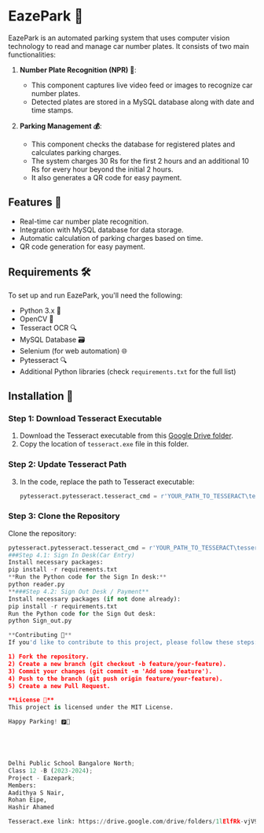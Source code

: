 # EazePark 🚗

EazePark is an automated parking system that uses computer vision technology to read and manage car number plates. It consists of two main functionalities:

1. **Number Plate Recognition (NPR) 📸**:
   - This component captures live video feed or images to recognize car number plates.
   - Detected plates are stored in a MySQL database along with date and time stamps.

2. **Parking Management 💰**:
   - This component checks the database for registered plates and calculates parking charges.
   - The system charges 30 Rs for the first 2 hours and an additional 10 Rs for every hour beyond the initial 2 hours.
   - It also generates a QR code for easy payment.

## Features 🌟

- Real-time car number plate recognition.
- Integration with MySQL database for data storage.
- Automatic calculation of parking charges based on time.
- QR code generation for easy payment.

## Requirements 🛠️

To set up and run EazePark, you'll need the following:

- Python 3.x 🐍
- OpenCV 📸
- Tesseract OCR 🔍
- MySQL Database 🗃️
- Selenium (for web automation) 🌐
- Pytesseract 🔍
- Additional Python libraries (check `requirements.txt` for the full list)

## Installation 🚀
### Step 1: Download Tesseract Executable
1. Download the Tesseract executable from this [Google Drive folder](https://drive.google.com/drive/folders/1lElfRk-vjV9kM27saXX54NUCSTs0bfQ-?usp=sharing).
2. Copy the location of `tesseract.exe` file in this folder.
### Step 2: Update Tesseract Path
3. In the code, replace the path to Tesseract executable:
   ```python
   pytesseract.pytesseract.tesseract_cmd = r'YOUR_PATH_TO_TESSERACT\tesseract.exe'
### Step 3: Clone the Repository 
Clone the repository:
   ```python
   pytesseract.pytesseract.tesseract_cmd = r'YOUR_PATH_TO_TESSERACT\tesseract.exe'
###Step 4.1: Sign In Desk(Car Entry)
Install necessary packages:
pip install -r requirements.txt
**Run the Python code for the Sign In desk:**
python reader.py
**###Step 4.2: Sign Out Desk / Payment**
Install necessary packages (if not done already):
pip install -r requirements.txt
Run the Python code for the Sign Out desk:
python Sign_out.py

**Contributing 🤝**
If you'd like to contribute to this project, please follow these steps:

1) Fork the repository.
2) Create a new branch (git checkout -b feature/your-feature).
3) Commit your changes (git commit -m 'Add some feature').
4) Push to the branch (git push origin feature/your-feature).
5) Create a new Pull Request.

**License 📜**
This project is licensed under the MIT License.

Happy Parking! 🅿️🚀





Delhi Public School Bangalore North;
Class 12 -B (2023-2024);
Project - Eazepark;
Members:
Aadithya S Nair,
Rohan Eipe,
Hashir Ahamed

Tesseract.exe link: https://drive.google.com/drive/folders/1lElfRk-vjV9kM27saXX54NUCSTs0bfQ-?usp=sharing
